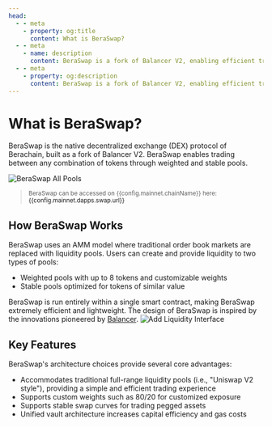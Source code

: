 ```yaml
---
head:
  - - meta
    - property: og:title
      content: What is BeraSwap?
  - - meta
    - name: description
      content: BeraSwap is a fork of Balancer V2, enabling efficient trading and liquidity provision on Berachain
  - - meta
    - property: og:description
      content: BeraSwap is a fork of Balancer V2, enabling efficient trading and liquidity provision on Berachain
---
```


<script setup>
  import config from '@berachain/config/constants.json';
</script>

# What is BeraSwap?

BeraSwap is the native decentralized exchange (DEX) protocol of Berachain, built as a fork of Balancer V2. BeraSwap enables trading between any combination of tokens through weighted and stable pools.

![BeraSwap All Pools](/assets/all_pools.png)

> <small>BeraSwap can be accessed on {{config.mainnet.chainName}} here: <a target="_blank" :href="config.mainnet.dapps.swap.url">{{config.mainnet.dapps.swap.url}}</a></small>

## How BeraSwap Works

BeraSwap uses an AMM model where traditional order book markets are replaced with liquidity pools. Users can create and provide liquidity to two types of pools:

- Weighted pools with up to 8 tokens and customizable weights
- Stable pools optimized for tokens of similar value

BeraSwap is run entirely within a single smart contract, making BeraSwap extremely efficient and lightweight. The design of BeraSwap is inspired by the innovations pioneered by [Balancer](https://balancer.fi/).
![Add Liquidity Interface](/assets/add_liquidity.png)

## Key Features

BeraSwap's architecture choices provide several core advantages:

- Accommodates traditional full-range liquidity pools (i.e., "Uniswap V2 style"), providing a simple and efficient trading experience
- Supports custom weights such as 80/20 for customized exposure
- Supports stable swap curves for trading pegged assets
- Unified vault architecture increases capital efficiency and gas costs
